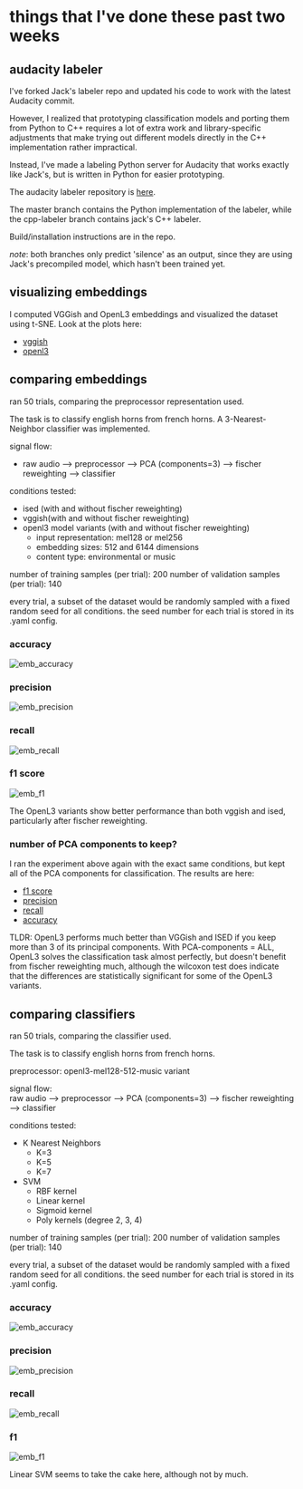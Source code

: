 # things that I've done these past two weeks

## audacity labeler
I've forked Jack's labeler repo and updated his code to work with the latest Audacity commit. 

However, I realized that prototyping classification models and porting them from Python to C++ requires a lot of extra work and library-specific adjustments that make trying out different models directly in the C++ implementation rather impractical. 

Instead, I've made a labeling Python server for Audacity that works exactly like Jack's, but is written in Python for easier prototyping. 

The audacity labeler repository is [here](https://github.com/hugofloresgarcia/audacity-labeling). 

The master branch contains the Python implementation of the labeler, while the cpp-labeler branch contains jack's C++ labeler. 

Build/installation instructions are in the repo. 

*note*: both branches only predict 'silence' as an output, since they are using Jack's precompiled model, which hasn't been trained yet.


## visualizing embeddings
I computed VGGish and OpenL3 embeddings and visualized the dataset using t-SNE. Look at the plots here:  

- [vggish](./figs/vggish_tsne.html)
- [openl3](./figs/openl3_tsne.html)


## comparing embeddings

ran 50 trials, comparing the preprocessor representation used. 

The task is to classify english horns from french horns. A 3-Nearest-Neighbor classifier was implemented. 

signal flow:   
- raw audio --> preprocessor --> PCA (components=3) --> fischer reweighting --> classifier

conditions tested:

- ised (with and without fischer reweighting)
- vggish(with and without fischer reweighting)
- openl3 model variants (with and without fischer reweighting)
	- input representation: mel128 or mel256
	- embedding sizes: 512 and 6144 dimensions
	- content type: environmental or music

number of training samples (per trial): 200
number of validation samples (per trial): 140

every trial, a subset of the dataset would be randomly sampled with a fixed random seed for all conditions. the seed number for each trial is stored in its .yaml config.

### accuracy
![emb_accuracy](./figs/pca_3/embeddings_accuracy.png)

### precision
![emb_precision](./figs/pca_3/embeddings_precision.png)

### recall
![emb_recall](./figs/pca_3/embeddings_recall.png)

### f1 score
![emb_f1](./figs/pca_3/embeddings_f1.png)

The OpenL3 variants show better performance than both vggish and ised, particularly after fischer reweighting.

### number of PCA components to keep? 
I ran the experiment above again with the exact same conditions, but kept all of the PCA components for classification. The results are here:

- [f1 score](./figs/pca_all/embeddings_f1.png)
- [precision](./figs/pca_all/embeddings_precision.png)
- [recall](./figs/pca_all/embeddings_recall.png)
- [accuracy](./figs/pca_all/embeddings_accuracy.png)

TLDR: OpenL3 performs much better than VGGish and ISED if you keep more than 3 of its principal components. With PCA-components = ALL, OpenL3 solves the classification task almost perfectly, but doesn't benefit from fischer reweighting much, although the wilcoxon test does indicate that the differences are statistically significant for some of the OpenL3 variants.

## comparing classifiers

ran 50 trials, comparing the classifier used. 

The task is to classify english horns from french horns. 

preprocessor: openl3-mel128-512-music variant

signal flow:  
raw audio --> preprocessor --> PCA (components=3) --> fischer reweighting --> classifier

conditions tested:

- K Nearest Neighbors 
	- K=3 
	- K=5
	- K=7
- SVM
	- RBF kernel
	- Linear kernel
	- Sigmoid kernel
	- Poly kernels (degree 2, 3, 4)

number of training samples (per trial): 200
number of validation samples (per trial): 140

every trial, a subset of the dataset would be randomly sampled with a fixed random seed for all conditions. the seed number for each trial is stored in its .yaml config.

### accuracy
![emb_accuracy](./figs/pca_3/classifiers_accuracy.png)

### precision
![emb_precision](./figs/pca_3/classifiers_precision.png)

### recall
![emb_recall](./figs/pca_3/classifiers_recall.png)

### f1 
![emb_f1](./figs/pca_3/classifiers_f1.png)


Linear SVM seems to take the cake here, although not by much. 